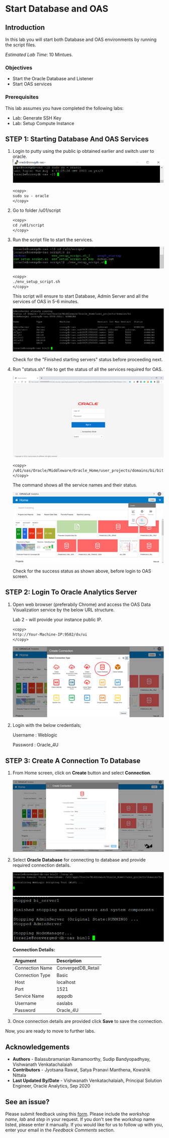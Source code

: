 # Start Database and OAS #

## Introduction ##
In this lab you will start both Database and OAS environments by running the script files. 

_Estimated Lab Time_: 10 Mintues.

### Objectives ###

- Start the Oracle Database and Listener
- Start OAS services
  
### Prerequisites ###

This lab assumes you have completed the following labs:  
- Lab: Generate SSH Key 
- Lab: Setup Compute Instance  

## STEP 1: Starting Database And OAS Services

1. Login to putty using the public ip obtained earlier and switch user to oracle.
      ![](./images/oas-environment1.png " ")
      `````
      <copy>
      sudo su - oracle
      </copy>
      ````` 



2. Go to folder /u01/script

      ````
      <copy>
      cd /u01/script
      </copy>
      ````
3. Run the script file to start the services.
   
      ![](./images/oas-environment4.png " ")
      ````
      <copy>
      ./env_setup_script.sh
      </copy>
      ````
      

      This script will ensure to start Database, Admin Server and all the services of OAS in 5-6 minutes. 

      ![](./images/oas-environment5.png " ")

      Check for the "Finished starting servers" status before proceeding next.

4. Run "status.sh" file to get the status of all the services required for OAS. 

      ![](./images/oas-environment6.png " ")
      ````
      <copy>
      /u01/oas/Oracle/Middleware/Oracle_Home/user_projects/domains/bi/bitools/bin/status.sh
      </copy>
      ````
 
      The command shows all the service names and their status.

      ![](./images/oas-environment7.png " ")

      Check for the success status as shown above, before login to OAS screen.

## STEP 2: Login To Oracle Analytics Server

1. Open web browser (preferabily Chrome) and access the OAS Data Visualization service by the below URL structure.  

      Lab 2 - will provide your instance public IP. 
      ````
      <copy>
      http://Your-Machine-IP:9502/dv/ui
      </copy>
      ````
      ![](./images/oas-environment8.png " ")

2. Login with the below credentials;

      Username	: Weblogic

      Password 	: Oracle_4U

## STEP 3: Create A Connection To Database

1. From Home screen, click on **Create** button and select **Connection**.

      ![](./images/oas-environment9.png " ")

2. Select **Oracle Database** for connecting to database and provide required connection details.  

      ![](./images/oas-environment10.png " ")
      ![](./images/oas-environment11.png " ")

      **Connection Details:**	

      | Argument  | Description   |
      | ------------- | ------------- |
      | Connection Name | ConvergedDB_Retail |
      | Connection Type | Basic  |
      | Host | localhost  |
      | Port | 1521  |
      | Service Name | apppdb  |
      | Username | oaslabs  |
      | Password | Oracle_4U  |

3. Once connection details are provided click **Save** to save the connection.

Now, you are ready to move to further labs.

## Acknowledgements

- **Authors** - Balasubramanian Ramamoorthy, Sudip Bandyopadhyay, Vishwanath Venkatachalaiah
- **Contributors** - Jyotsana Rawat, Satya Pranavi Manthena, Kowshik Nittala
- **Last Updated By/Date** - Vishwanath Venkatachalaiah, Principal Solution Engineer, Oracle Analytics, Sep 2020

## See an issue?
Please submit feedback using this [form](https://apexapps.oracle.com/pls/apex/f?p=133:1:::::P1_FEEDBACK:1). Please include the *workshop name*, *lab* and *step* in your request.  If you don't see the workshop name listed, please enter it manually. If you would like for us to follow up with you, enter your email in the *Feedback Comments* section.